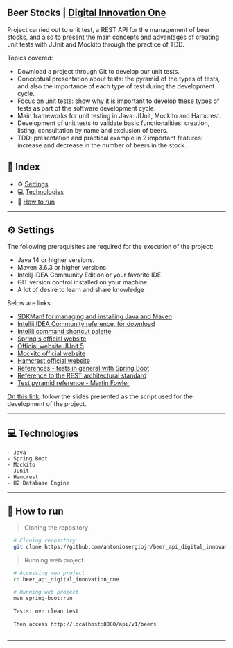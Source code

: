 ## Beer Stocks | [Digital Innovation One](https://digitalinnovation.one/)

Project carried out to unit test, a REST API for the management of beer stocks, and also to present the main concepts and advantages of creating unit tests with JUnit and Mockito through the practice of TDD.

Topics covered:

* Download a project through Git to develop our unit tests.
* Conceptual presentation about tests: the pyramid of the types of tests, and also the importance of each type of test during the development cycle.
* Focus on unit tests: show why it is important to develop these types of tests as part of the software development cycle.
* Main frameworks for unit testing in Java: JUnit, Mockito and Hamcrest.
* Development of unit tests to validate basic functionalities: creation, listing, consultation by name and exclusion of beers.
* TDD: presentation and practical example in 2 important features: increase and decrease in the number of beers in the stock.

## 📌 Index
- ⚙ [Settings](#-settings)
- 💻 [Technologies](#-technologies)
- 🚀 [How to run](#-how-to-run)
---

## ⚙ Settings
  The following prerequisites are required for the execution of the project:

  * Java 14 or higher versions.
  * Maven 3.6.3 or higher versions.
  * Intellj IDEA Community Edition or your favorite IDE.
  * GIT version control installed on your machine.
  * A lot of desire to learn and share knowledge
  
  Below are links:

  * [SDKMan! for managing and installing Java and Maven](https://sdkman.io/)
  * [Intellij IDEA Community reference, for download](https://www.jetbrains.com/idea/download)
  * [Intellij command shortcut palette](https://resources.jetbrains.com/storage/products/intellij-idea/docs/IntelliJIDEA_ReferenceCard.pdf)
  * [Spring's official website](https://spring.io/)
  * [Official website JUnit 5](https://junit.org/junit5/docs/current/user-guide/)
  * [Mockito official website](https://site.mockito.org/)
  * [Hamcrest official website](http://hamcrest.org/JavaHamcrest/)
  * [References - tests in general with Spring Boot](https://www.baeldung.com/spring-boot-testing)
  * [Reference to the REST architectural standard](https://restfulapi.net/)
  * [Test pyramid reference - Martin Fowler](https://martinfowler.com/articles/practical-test-pyramid.html#TheImportanceOftestAutomation)

  [On this link](https://drive.google.com/file/d/1KPh19mvyKirorOI-UsEYHKkmZpet3Ks6/view?usp=sharing), follow the slides presented as the script used for the development of the project.
  
---

## 💻 Technologies
    - Java
    - Spring Boot
    - Mockito
    - JUnit
    - Hamcrest
    - H2 Database Engine
---

## 🚀 How to run

  > Cloning the repository
  ```bash
    # Cloning repository
    git clone https://github.com/antoniosergiojr/beer_api_digital_innovation_one.git
  ```

  > Running web project
  ```bash
    # Accessing web project
    cd beer_api_digital_innovation_one

    # Running web project
    mvn spring-boot:run 
    
    Tests: mvn clean test
    
    Then access http://localhost:8080/api/v1/beers
    
  ```
---